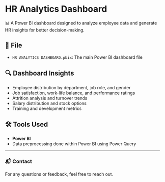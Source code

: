 # HR Analytics Dashboard

📊 A Power BI dashboard designed to analyze employee data and generate HR insights for better decision-making.

## 📁 File

- `HR ANALYTICS DASHBOARD.pbix`: The main Power BI dashboard file

## 🔍 Dashboard Insights

- Employee distribution by department, job role, and gender
- Job satisfaction, work-life balance, and performance ratings
- Attrition analysis and turnover trends
- Salary distribution and stock options
- Training and development metrics



## 🛠 Tools Used

- **Power BI**
- Data preprocessing done within Power BI using Power Query

---

### 📬 Contact

For any questions or feedback, feel free to reach out.
